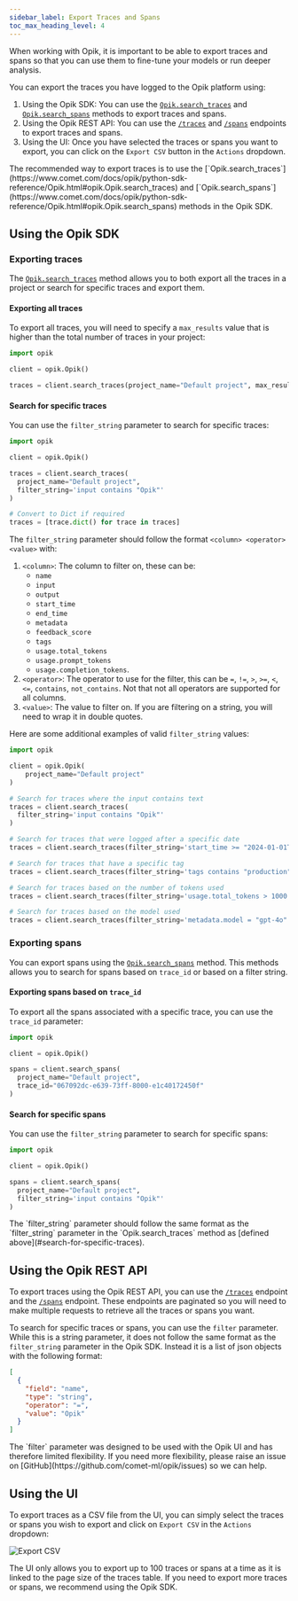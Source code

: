 ```yaml
---
sidebar_label: Export Traces and Spans
toc_max_heading_level: 4
---
```


When working with Opik, it is important to be able to export traces and spans so that you can use them to fine-tune your models or run deeper analysis.

You can export the traces you have logged to the Opik platform using:

1. Using the Opik SDK: You can use the [`Opik.search_traces`](https://www.comet.com/docs/opik/python-sdk-reference/Opik.html#opik.Opik.search_traces) and [`Opik.search_spans`](https://www.comet.com/docs/opik/python-sdk-reference/Opik.html#opik.Opik.search_spans) methods to export traces and spans.
2. Using the Opik REST API: You can use the [`/traces`](/reference/rest_api/get-traces-by-project.api.mdx) and [`/spans`](/reference/rest_api/get-spans-by-project.api.mdx) endpoints to export traces and spans.
3. Using the UI: Once you have selected the traces or spans you want to export, you can click on the `Export CSV` button in the `Actions` dropdown.

<Tip>
The recommended way to export traces is to use the [`Opik.search_traces`](https://www.comet.com/docs/opik/python-sdk-reference/Opik.html#opik.Opik.search_traces) and [`Opik.search_spans`](https://www.comet.com/docs/opik/python-sdk-reference/Opik.html#opik.Opik.search_spans) methods in the Opik SDK.
</Tip>

## Using the Opik SDK

### Exporting traces

The [`Opik.search_traces`](https://www.comet.com/docs/opik/python-sdk-reference/Opik.html#opik.Opik.search_traces) method allows you to both export all the traces in a project or search for specific traces and export them.

#### Exporting all traces

To export all traces, you will need to specify a `max_results` value that is higher than the total number of traces in your project:

```python
import opik

client = opik.Opik()

traces = client.search_traces(project_name="Default project", max_results=1000000)
```

#### Search for specific traces

You can use the `filter_string` parameter to search for specific traces:

```python
import opik

client = opik.Opik()

traces = client.search_traces(
  project_name="Default project",
  filter_string='input contains "Opik"'
)

# Convert to Dict if required
traces = [trace.dict() for trace in traces]
```

The `filter_string` parameter should follow the format `<column> <operator> <value>` with:

1. `<column>`: The column to filter on, these can be:
   - `name`
   - `input`
   - `output`
   - `start_time`
   - `end_time`
   - `metadata`
   - `feedback_score`
   - `tags`
   - `usage.total_tokens`
   - `usage.prompt_tokens`
   - `usage.completion_tokens`.
2. `<operator>`: The operator to use for the filter, this can be `=`, `!=`, `>`, `>=`, `<`, `<=`, `contains`, `not_contains`. Not that not all operators are supported for all columns.
3. `<value>`: The value to filter on. If you are filtering on a string, you will need to wrap it in double quotes.

Here are some additional examples of valid `filter_string` values:

```python
import opik

client = opik.Opik(
    project_name="Default project"
)

# Search for traces where the input contains text
traces = client.search_traces(
  filter_string='input contains "Opik"'
)

# Search for traces that were logged after a specific date
traces = client.search_traces(filter_string='start_time >= "2024-01-01T00:00:00Z"')

# Search for traces that have a specific tag
traces = client.search_traces(filter_string='tags contains "production"')

# Search for traces based on the number of tokens used
traces = client.search_traces(filter_string='usage.total_tokens > 1000')

# Search for traces based on the model used
traces = client.search_traces(filter_string='metadata.model = "gpt-4o"')
```

### Exporting spans

You can export spans using the [`Opik.search_spans`](https://www.comet.com/docs/opik/python-sdk-reference/Opik.html#opik.Opik.search_spans) method. This methods allows you to search for spans based on `trace_id` or based on a filter string.

#### Exporting spans based on `trace_id`

To export all the spans associated with a specific trace, you can use the `trace_id` parameter:

```python
import opik

client = opik.Opik()

spans = client.search_spans(
  project_name="Default project",
  trace_id="067092dc-e639-73ff-8000-e1c40172450f"
)
```

#### Search for specific spans

You can use the `filter_string` parameter to search for specific spans:

```python
import opik

client = opik.Opik()

spans = client.search_spans(
  project_name="Default project",
  filter_string='input contains "Opik"'
)
```

<Tip>
The `filter_string` parameter should follow the same format as the `filter_string` parameter in the `Opik.search_traces` method as [defined above](#search-for-specific-traces).
</Tip>

## Using the Opik REST API

To export traces using the Opik REST API, you can use the [`/traces`](/reference/rest_api/get-traces-by-project.api.mdx) endpoint and the [`/spans`](/reference/rest_api/get-spans-by-project.api.mdx) endpoint. These endpoints are paginated so you will need to make multiple requests to retrieve all the traces or spans you want.

To search for specific traces or spans, you can use the `filter` parameter. While this is a string parameter, it does not follow the same format as the `filter_string` parameter in the Opik SDK. Instead it is a list of json objects with the following format:

```json
[
  {
    "field": "name",
    "type": "string",
    "operator": "=",
    "value": "Opik"
  }
]
```

<Warning>
The `filter` parameter was designed to be used with the Opik UI and has therefore limited flexibility. If you need more flexibility,
please raise an issue on [GitHub](https://github.com/comet-ml/opik/issues) so we can help.
</Warning>

## Using the UI

To export traces as a CSV file from the UI, you can simply select the traces or spans you wish to export and click on `Export CSV` in the `Actions` dropdown:

![Export CSV](/img/tracing/download_traces.png)

<Tip>
The UI only allows you to export up to 100 traces or spans at a time as it is linked to the page size of the traces table. If you need to export more traces or spans, we recommend using the Opik SDK.
</Tip>
